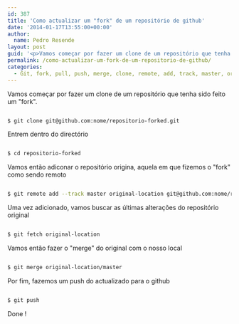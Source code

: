 ```yaml
---
id: 387
title: 'Como actualizar um "fork" de um repositório de github'
date: '2014-01-17T13:55:00+00:00'
author: 
  name: Pedro Resende
layout: post
guid: '<p>Vamos começar por fazer um clone de um repositório que tenha sido feito um &quot;fork&quot;.&nbsp;</p>```$ git clone git@github.com:nome/repositorio-forked.git```<p>Entrem dentro do directório</p>```$ cd repositorio-forked```<p>Vamos então ad'
permalink: /como-actualizar-um-fork-de-um-repositorio-de-github/
categories:
  - Git, fork, pull, push, merge, clone, remote, add, track, master, origin, github
---
```

Vamos começar por fazer um clone de um repositório que tenha sido feito um "fork".&nbsp;

```bash

$ git clone git@github.com:nome/repositorio-forked.git
```

Entrem dentro do directório

```bash

$ cd repositorio-forked
```

Vamos então adiconar o repositório origina, aquela em que fizemos o "fork" como sendo remoto

```bash

$ git remote add --track master original-location git@github.com:nome/repositorio-original.git
```

Uma vez adicionado, vamos buscar as últimas alterações do repositório original

```bash

$ git fetch original-location
```

Vamos então fazer o "merge" do original com o nosso local

```bash

$ git merge original-location/master
```

Por fim, fazemos um push do actualizado para o github

```bash

$ git push 
```

Done !